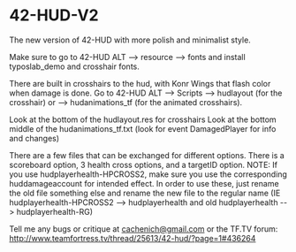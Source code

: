 # 42-HUD-V2
The new version of 42-HUD with more polish and minimalist style.

Make sure to go to 42-HUD ALT --> resource --> fonts  and install typoslab_demo and crosshair fonts.

There are built in crosshairs to the hud, with Konr Wings that flash color when damage is done. Go to 42-HUD ALT --> Scripts --> hudlayout (for the crosshair) or --> hudanimations_tf (for the animated crosshairs).

Look at the bottom of the hudlayout.res for crosshairs 
Look at the bottom middle of the hudanimations_tf.txt (look for event DamagedPlayer for info and changes)

There are a few files that can be exchanged for different options. There is a scoreboard option, 3 health cross options,
and a targetID option.
NOTE: If you use hudplayerhealth-HPCROSS2, make sure you use the corresponding huddamageaccount for intended effect.
In order to use these, just rename the old file something else and rename the new file to the regular name (IE hudplayerhealth-HPCROSS2 --> hudplayerhealth and old hudplayerhealth --> hudplayerhealth-RG)

Tell me any bugs or critique at cachenich@gmail.com or the TF.TV forum:
http://www.teamfortress.tv/thread/25613/42-hud/?page=1#436264
